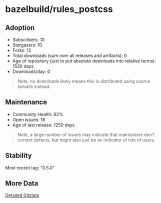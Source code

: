 # bazelbuild/rules_postcss

## Adoption

- Subscribers: 10
- Stargazers: 10
- Forks: 12
- Total downloads (sum over all releases and artifacts): 0
- Age of repository (just to put absolute downloads into relative terms): 1530 days
- Downloads/day: 0

> Note, no downloads likely means this is distributed using source tarballs instead.

## Maintenance

- Community Health: 62%
- Open issues: 18
- Age of last release: 1250 days

> Note, a large number of issues may indicate that maintainers don't correct defects, but might also
> just be an indicator of lots of users.

## Stability

Most recent tag: "0.5.0"

## More Data

[Detailed Gitstats](/bazel-catalog/gitstats/bazelbuild/rules_postcss)

